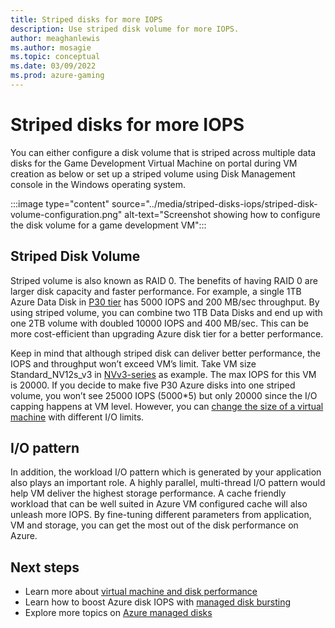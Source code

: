```yaml
---
title: Striped disks for more IOPS
description: Use striped disk volume for more IOPS.
author: meaghanlewis
ms.author: mosagie
ms.topic: conceptual
ms.date: 03/09/2022
ms.prod: azure-gaming
---
```


# Striped disks for more IOPS

You can either configure a disk volume that is striped across multiple data disks for the Game Development Virtual Machine on portal during VM creation as below or set up a striped volume using Disk Management console in the Windows operating system.

:::image type="content" source="../media/striped-disks-iops/striped-disk-volume-configuration.png" alt-text="Screenshot showing how to configure the disk volume for a game development VM":::

## Striped Disk Volume

Striped volume is also known as RAID 0. The benefits of having RAID 0 are larger disk capacity and faster performance. For example, a single 1TB Azure Data Disk in [P30 tier](/azure/virtual-machines/disks-types#premium-ssd-size) has 5000 IOPS and 200 MB/sec throughput. By using striped volume, you can combine two 1TB Data Disks and end up with one 2TB volume with doubled 10000 IOPS and 400 MB/sec. This can be more cost-efficient than upgrading Azure disk tier for a better performance.

Keep in mind that although striped disk can deliver better performance, the IOPS and throughput won’t exceed VM’s limit. Take VM size Standard_NV12s_v3 in [NVv3-series](/azure/virtual-machines/nvv3-series) as example. The max IOPS for this VM is 20000. If you decide to make five P30 Azure disks into one striped volume, you won’t see 25000 IOPS (5000*5) but only 20000 since the I/O capping happens at VM level. However, you can [change the size of a virtual machine](/azure/virtual-machines/resize-vm?tabs=portal) with different I/O limits.

## I/O pattern

In addition, the workload I/O pattern which is generated by your application also plays an important role. A highly parallel, multi-thread I/O pattern would help VM deliver the highest storage performance. A cache friendly workload that can be well suited in Azure VM configured cache will also unleash more IOPS. By fine-tuning different parameters from application, VM and storage, you can get the most out of the disk performance on Azure.

## Next steps

- Learn more about [virtual machine and disk performance](/azure/virtual-machines/disks-performance)
- Learn how to boost Azure disk IOPS with [managed disk bursting](/azure/virtual-machines/disk-bursting)
- Explore more topics on [Azure managed disks](/azure/virtual-machines/managed-disks-overview)
